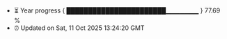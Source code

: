 - ⏳ Year progress { ███████████████████████▁▁▁▁▁▁▁ } 77.69 %
- ⏰ Updated on Sat, 11 Oct 2025 13:24:20 GMT

